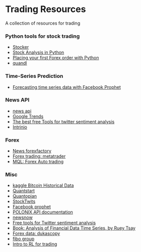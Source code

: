 # Trading Resources
A collection of resources for trading


### Python tools for stock trading
* [Stocker](https://github.com/WillKoehrsen/Data-Analysis/tree/master/stocker)
* [Stock Analysis in Python](https://towardsdatascience.com/stock-analysis-in-python-a0054e2c1a4c)
* [Placing your first Forex order with Python](http://jon.io/placing-your-first-forex-trade-with-python.html)
* [quandl](https://www.quandl.com/tools/python)

### Time-Series Prediction
* [Forecasting time series data with Facebook Prophet](https://pythondata.com/forecasting-time-series-data-prophet-trend-changepoints/)


### News API
* [news api](https://newsapi.org/docs/get-started)
* [Google Trends](https://trends.google.com/trends/?geo=US)
* [The best free Tools for twitter sentiment analysis](https://www.softwareadvice.com/resources/free-twitter-sentiment-analysis-tools/)
* [Intrinio](https://intrinio.com/)

### Forex
* [News forexfactory](https://www.forexfactory.com/)
* [Forex trading: metatrader]()
* [MQL: Forex Auto trading]()

### Misc
* [kaggle Bitcoin Historical Data]()
* [Quantstart](https://www.quantstart.com/successful-algorithmic-trading-ebook)
* [Quantopian](https://www.quantopian.com/tutorials/getting-started#lesson1)
* [StockTwits](https://stocktwits.com/)
* [Facebook prophet](https://github.com/facebook/prophet)
* [POLONIX API documentation](https://docs.poloniex.com/#introduction)
* [newsnow](https://www.newsnow.co.uk/h/Business+&+Finance/Cryptocurrencies)
* [Free tools for Twitter sentiment analysis](https://www.softwareadvice.com/resources/free-twitter-sentiment-analysis-tools/)
* [Book: Analysis of Financial Data Time Series, by Ruey Tsay](http://cfa.goldenglobal.org.cn/uploadfile/append_file/%E8%B5%84%E6%96%99%E4%B8%8B%E8%BD%BD/CFA%E5%AD%A6%E4%B9%A0%E8%B5%84%E6%96%99/Analysis%20of%20Financial%20Time%20Series%202nd%20Edition.pdf)
* [Forex data: dukascopy](https://www.dukascopy.com/swiss/english/marketwatch/historical/)
* [fibo group](https://www.fibogroup.com/)
* [Intro to RL for trading](http://www.wildml.com/2018/02/introduction-to-learning-to-trade-with-reinforcement-learning/)
